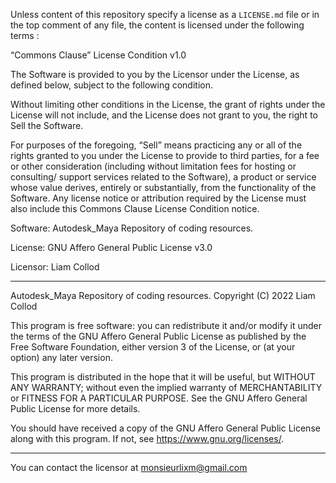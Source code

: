 Unless content of this repository specify a license as a `LICENSE.md` file
or in the top comment of any file, the content is licensed under 
the following terms :

“Commons Clause” License Condition v1.0

The Software is provided to you by the Licensor under the License, as defined
below, subject to the following condition.

Without limiting other conditions in the License, the grant of rights under
the License will not include, and the License does not grant to you,
the right to Sell the Software.

For purposes of the foregoing, “Sell” means practicing any or all of the
rights granted to you under the License to provide to third parties,
for a fee or other consideration (including without limitation fees
for hosting or consulting/ support services related to the Software),
a product or service whose value derives, entirely or substantially, from
the functionality of the Software. Any license notice or attribution required
by the License must also include this Commons Clause License Condition notice.

Software: Autodesk_Maya Repository of coding resources.

License: GNU Affero General Public License v3.0

Licensor: Liam Collod

---

Autodesk_Maya Repository of coding resources.
Copyright (C) 2022  Liam Collod

This program is free software: you can redistribute it and/or modify
it under the terms of the GNU Affero General Public License as published
by the Free Software Foundation, either version 3 of the License, or
(at your option) any later version.

This program is distributed in the hope that it will be useful,
but WITHOUT ANY WARRANTY; without even the implied warranty of
MERCHANTABILITY or FITNESS FOR A PARTICULAR PURPOSE.  See the
GNU Affero General Public License for more details.

You should have received a copy of the GNU Affero General Public License
along with this program.  If not, see <https://www.gnu.org/licenses/>.

---

You can contact the licensor at [monsieurlixm@gmail.com](mailto:monsieurlixm@gmail.com)